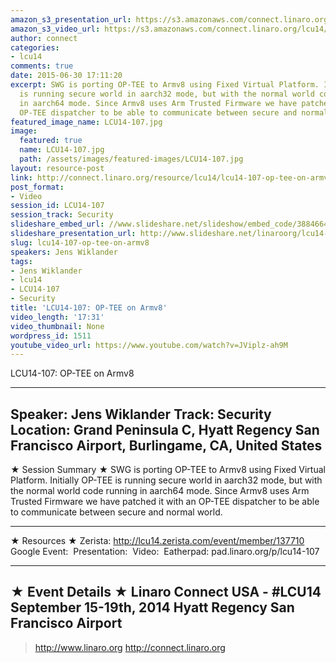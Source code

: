 ```yaml
---
amazon_s3_presentation_url: https://s3.amazonaws.com/connect.linaro.org/hkg15/Videos/09-15-Monday/LCU14-107.pdf
amazon_s3_video_url: https://s3.amazonaws.com/connect.linaro.org/lcu14/videos/09-15-Monday/LCU14-107-+OP-TEE+on+Armv8.mp4
author: connect
categories:
- lcu14
comments: true
date: 2015-06-30 17:11:20
excerpt: SWG is porting OP-TEE to Armv8 using Fixed Virtual Platform. Initially OP-TEE
  is running secure world in aarch32 mode, but with the normal world code running
  in aarch64 mode. Since Armv8 uses Arm Trusted Firmware we have patched it with an
  OP-TEE dispatcher to be able to communicate between secure and normal world.
featured_image_name: LCU14-107.jpg
image:
  featured: true
  name: LCU14-107.jpg
  path: /assets/images/featured-images/LCU14-107.jpg
layout: resource-post
link: http://connect.linaro.org/resource/lcu14/lcu14-107-op-tee-on-armv8/
post_format:
- Video
session_id: LCU14-107
session_track: Security
slideshare_embed_url: //www.slideshare.net/slideshow/embed_code/38846644
slideshare_presentation_url: http://www.slideshare.net/linaroorg/lcu14-107-optee-on-ar-mv8
slug: lcu14-107-op-tee-on-armv8
speakers: Jens Wiklander
tags:
- Jens Wiklander
- lcu14
- LCU14-107
- Security
title: 'LCU14-107: OP-TEE on Armv8'
video_length: '17:31'
video_thumbnail: None
wordpress_id: 1511
youtube_video_url: https://www.youtube.com/watch?v=JViplz-ah9M
---
```


LCU14-107: OP-TEE on Armv8

---------------------------------------------------

Speaker: Jens Wiklander
Track: Security
Location: Grand Peninsula C, Hyatt Regency San Francisco Airport, Burlingame, CA, United States
---------------------------------------------------

★ Session Summary ★
SWG is porting OP-TEE to Armv8 using Fixed Virtual Platform. Initially OP-TEE is running secure world in aarch32 mode, but with the normal world code running in aarch64 mode. Since Armv8 uses Arm Trusted Firmware we have patched it with an OP-TEE dispatcher to be able to communicate between secure and normal world.

---------------------------------------------------

★ Resources ★
Zerista: http://lcu14.zerista.com/event/member/137710
Google Event: 
Presentation: 
Video: 
Eatherpad: pad.linaro.org/p/lcu14-107 

---------------------------------------------------

★ Event Details ★
Linaro Connect USA - #LCU14
September 15-19th, 2014
Hyatt Regency San Francisco Airport
---------------------------------------------------

> http://www.linaro.org
> http://connect.linaro.org